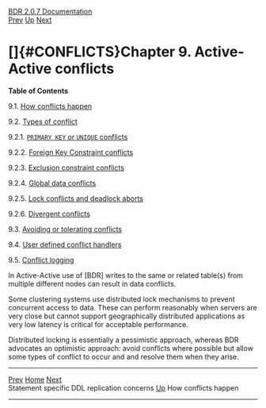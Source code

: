   [BDR 2.0.7 Documentation](README.md)                                                                                                        
  [Prev](ddl-replication-statements.md "Statement specific DDL replication concerns")   [Up](manual.md)        [Next](conflicts-how.md "How conflicts happen")  


# []{#CONFLICTS}Chapter 9. Active-Active conflicts

**Table of Contents**

9.1. [How conflicts happen](conflicts-how.md)

9.2. [Types of conflict](conflicts-types.md)

9.2.1. [`PRIMARY KEY` or `UNIQUE`
conflicts](conflicts-types.md#CONFLICTS-KEY)

9.2.2. [Foreign Key Constraint
conflicts](conflicts-types.md#CONFLICTS-FOREIGN-KEY)

9.2.3. [Exclusion constraint
conflicts](conflicts-types.md#CONFLICTS-EXCLUSION)

9.2.4. [Global data conflicts](conflicts-types.md#AEN2387)

9.2.5. [Lock conflicts and deadlock
aborts](conflicts-types.md#AEN2408)

9.2.6. [Divergent conflicts](conflicts-types.md#CONFLICTS-DIVERGENT)

9.3. [Avoiding or tolerating conflicts](conflicts-avoidance.md)

9.4. [User defined conflict
handlers](conflicts-user-defined-handlers.md)

9.5. [Conflict logging](conflicts-logging.md)

In Active-Active use of [BDR] writes to the same or
related table(s) from multiple different nodes can result in data
conflicts.

Some clustering systems use distributed lock mechanisms to prevent
concurrent access to data. These can perform reasonably when servers are
very close but cannot support geographically distributed applications as
very low latency is critical for acceptable performance.

Distributed locking is essentially a pessimistic approach, whereas BDR
advocates an optimistic approach: avoid conflicts where possible but
allow some types of conflict to occur and and resolve them when they
arise.



  -------------------------------------------------------- ----------------------------------- -------------------------------------------
  [Prev](ddl-replication-statements.md)    [Home](README.md)    [Next](conflicts-how.md)  
  Statement specific DDL replication concerns               [Up](manual.md)                          How conflicts happen
  -------------------------------------------------------- ----------------------------------- -------------------------------------------

